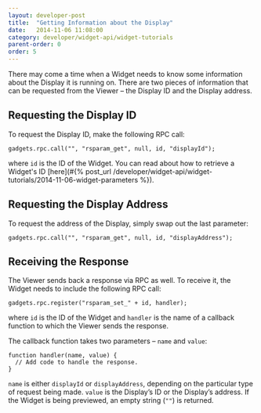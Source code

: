 ```yaml
---
layout: developer-post
title:  "Getting Information about the Display"
date:   2014-11-06 11:08:00
category: developer/widget-api/widget-tutorials
parent-order: 0
order: 5
---
```


There may come a time when a Widget needs to know some information about the Display it is running on. There are two pieces of information that can be requested from the Viewer – the Display ID and the Display address.

## Requesting the Display ID
To request the Display ID, make the following RPC call:

```
gadgets.rpc.call("", "rsparam_get", null, id, "displayId");
```

where `id` is the ID of the Widget. You can read about how to retrieve a Widget's ID [here](#{% post_url /developer/widget-api/widget-tutorials/2014-11-06-widget-parameters %}).

## Requesting the Display Address
To request the address of the Display, simply swap out the last parameter:

```
gadgets.rpc.call("", "rsparam_get", null, id, "displayAddress");
```

## Receiving the Response
The Viewer sends back a response via RPC as well. To receive it, the Widget needs to include the following RPC call:

```
gadgets.rpc.register("rsparam_set_" + id, handler);
```

where `id` is the ID of the Widget and `handler` is the name of a callback function to which the Viewer sends the response.

The callback function takes two parameters – `name` and `value`:

```
function handler(name, value) {
  // Add code to handle the response.
}
```

`name` is either `displayId` or `displayAddress`, depending on the particular type of request being made. `value` is the Display’s ID or the Display’s address. If the Widget is being previewed, an empty string (`""`) is returned.